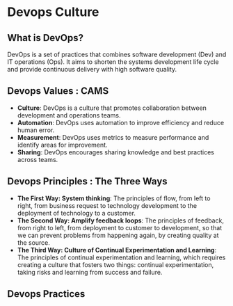 # Devops Culture 
## What is DevOps?
DevOps is a set of practices that combines software development (Dev) and IT operations (Ops). It aims to shorten the systems development life cycle and provide continuous delivery with high software quality. 

## Devops Values : CAMS
- **Culture**: DevOps is a culture that promotes collaboration between development and operations teams.
- **Automation**: DevOps uses automation to improve efficiency and reduce human error.
- **Measurement**: DevOps uses metrics to measure performance and identify areas for improvement.
- **Sharing**: DevOps encourages sharing knowledge and best practices across teams.

## Devops Principles : The Three Ways
- **The First Way: System thinking**: The principles of flow, from left to right, from business request to technology development to the deployment of technology to a customer.
- **The Second Way: Amplify feedback loops**: The principles of feedback, from right to left, from deployment to customer to development, so that we can prevent problems from happening again, by creating quality at the source.
- **The Third Way: Culture of Continual Experimentation and Learning**: The principles of continual experimentation and learning, which requires creating a culture that fosters two things: continual experimentation, taking risks and learning from success and failure.

## Devops Practices